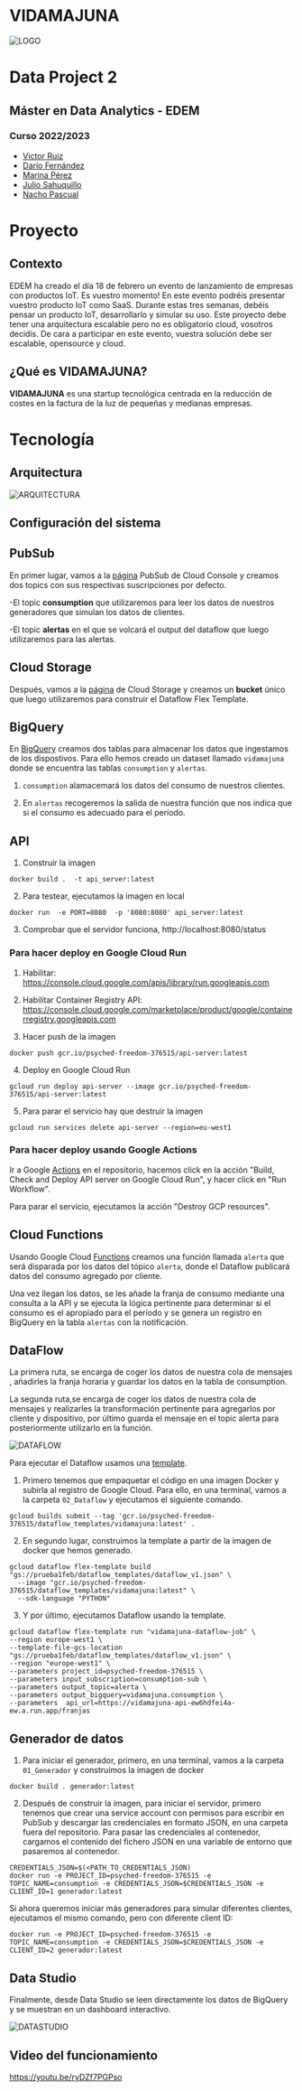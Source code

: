 # VIDAMAJUNA

![LOGO](./00_tmp/Imagenes/logo_vidamajuna.png)

# Data Project 2
## Máster en Data Analytics - EDEM
### Curso 2022/2023

- [Victor Ruiz](https://www.linkedin.com/in/vruizext/)
- [Darío Fernández](https://www.linkedin.com/in/dar%C3%ADo-fern%C3%A1ndez-fern%C3%A1ndez/)
- [Marina Pérez](https://www.linkedin.com/in/marinaperezbarber/)
- [Julio Sahuquillo](https://www.linkedin.com/in/juliosahuquillohuerta/)
- [Nacho Pascual](https://www.linkedin.com/in/nacho-pascual/)

# Proyecto
## Contexto
EDEM ha creado el día 18 de febrero un evento de lanzamiento de empresas con productos IoT. Es vuestro momento! 
En este evento podréis presentar vuestro producto IoT como SaaS. Durante estas tres semanas, debéis pensar un producto IoT, 
desarrollarlo y simular su uso. Este proyecto debe tener una arquitectura escalable pero no es obligatorio cloud, vosotros decidís. 
De cara a participar en este evento, vuestra solución debe ser escalable, opensource y cloud.

## ¿Qué es VIDAMAJUNA?

**VIDAMAJUNA** es una startup tecnológica centrada en la reducción de costes en la factura de la luz de pequeñas y medianas empresas.
 

# Tecnología
## Arquitectura

![ARQUITECTURA](./00_tmp/Imagenes/arquitectura.png)


## Configuración del sistema

## **PubSub**
En primer lugar, vamos a la [página](https://console.cloud.google.com/cloudpubsub) PubSub de Cloud Console y creamos 
dos topics con sus respectivas suscripciones por defecto. 

-El topic **consumption** que utilizaremos para leer los datos de nuestros generadores que simulan los datos de clientes.

-El topic **alertas** en el que se volcará el output del dataflow que luego utilizaremos para las alertas.

 ## **Cloud Storage**

Después, vamos a la [página](https://console.cloud.google.com/storage) de Cloud Storage y creamos un **bucket** único 
que luego utilizaremos para construir el Dataflow Flex Template.

 ## **BigQuery**

En [BigQuery](https://console.cloud.google.com/bigquery) creamos dos tablas para almacenar los datos que ingestamos de los 
dispostivos. Para ello hemos creado un dataset llamado `vidamajuna` donde se encuentra las tablas `consumption` y `alertas`.

1. `consumption` alamacemará los datos del consumo de nuestros clientes.

2. En `alertas` recogeremos la salida de nuestra función que nos indica que si el consumo es adecuado para el período.


## **API**

1. Construir la imagen

```shell
docker build .  -t api_server:latest
```

2. Para testear, ejecutamos la imagen en local 

```shell
docker run  -e PORT=8080  -p '8080:8080' api_server:latest 
```

3. Comprobar que el servidor funciona, http://localhost:8080/status

### Para hacer deploy en Google Cloud Run

1. Habilitar: https://console.cloud.google.com/apis/library/run.googleapis.com

2. Habilitar Container Registry API: https://console.cloud.google.com/marketplace/product/google/containerregistry.googleapis.com

3. Hacer push de la imagen 
```shell
docker push gcr.io/psyched-freedom-376515/api-server:latest
```
4. Deploy en Google Cloud Run
```shell
gcloud run deploy api-server --image gcr.io/psyched-freedom-376515/api-server:latest
```

5. Para parar el servicio hay que destruir la imagen
```shell
gcloud run services delete api-server --region=eu-west1
```

### Para hacer deploy usando Google Actions

Ir a Google [Actions](https://github.com/vruizext/DataProject_2/actions) en el repositorio, hacemos click en la acción 
"Build, Check and Deploy API server on Google Cloud Run", y hacer click en "Run Workflow".

Para parar el servicio, ejecutamos la acción "Destroy GCP resources".

## Cloud Functions

Usando Google Cloud [Functions](https://console.cloud.google.com/functions/list) creamos una función llamada `alerta` que será 
disparada por los datos del tópico `alerta`, donde el Dataflow publicará datos del consumo agregado por cliente. 

Una vez llegan los datos, se les añade la franja de consumo mediante una consulta a la API 
y se ejecuta la lógica pertinente para determinar si el consumo es el apropiado para el período y se genera un registro
en BigQuery en la tabla `alertas` con la notificación. 


## DataFlow

La primera ruta, se encarga de coger los datos de nuestra cola de mensajes , añadirles la franja horaria y guardar los datos en la tabla de consumption.

La segunda ruta,se encarga de coger los datos de nuestra cola de mensajes y realizarles la transformación pertinente para 
agregarlos por cliente y dispositivo, por último guarda el mensaje en el topic alerta para posteriormente utilizarlo en la función.

![DATAFLOW](./00_tmp/Imagenes/dataflow.jpeg)

Para ejecutar el Dataflow usamos una [template](https://cloud.google.com/dataflow/docs/guides/templates/using-flex-templates).

1. Primero tenemos que empaquetar el código en una imagen Docker y subirla al registro de Google Cloud. Para ello, en una terminal, vamos a la carpeta `02_Dataflow` y ejecutamos el siguiente comando.
```shell
gcloud builds submit --tag 'gcr.io/psyched-freedom-376515/dataflow_templates/vidamajuna:latest' .
```

2. En segundo lugar, construimos la template a partir de la imagen de docker que hemos generado.
```shell
gcloud dataflow flex-template build "gs://prueba1feb/dataflow_templates/dataflow_v1.json" \
  --image "gcr.io/psyched-freedom-376515/dataflow_templates/vidamajuna:latest" \
  --sdk-language "PYTHON"
```

3. Y por último, ejecutamos Dataflow usando la template.
```shell
gcloud dataflow flex-template run "vidamajuna-dataflow-job" \
--region europe-west1 \
--template-file-gcs-location "gs://prueba1feb/dataflow_templates/dataflow_v1.json" \
--region "europe-west1" \
--parameters project_id=psyched-freedom-376515 \
--parameters input_subscription=consumption-sub \
--parameters output_topic=alerta \
--parameters output_bigquery=vidamajuna.consumption \
--parameters  api_url=https://vidamajuna-api-ew6hdfei4a-ew.a.run.app/franjas
``` 


## Generador de datos

1. Para iniciar el generador, primero, en una terminal, vamos a la carpeta `01_Generador` y construimos la imagen de docker
```shell
docker build . generador:latest 
```

2. Después de construir la imagen, para iniciar el servidor, primero tenemos que crear una service account con permisos para
escribir en PubSub y descargar las credenciales en formato JSON, en una carpeta fuera del repositorio. Para pasar las credenciales
al contenedor, cargamos el contenido del fichero JSON en una variable de entorno que pasaremos al contenedor. 

```shell
CREDENTIALS_JSON=$(<PATH_TO_CREDENTIALS_JSON)
docker run -e PROJECT_ID=psyched-freedom-376515 -e TOPIC_NAME=consumption -e CREDENTIALS_JSON=$CREDENTIALS_JSON -e CLIENT_ID=1 generador:latest
```

Si ahora queremos iniciar más generadores para simular diferentes clientes, ejecutamos el mismo comando, pero con diferente client ID:
```shell
docker run -e PROJECT_ID=psyched-freedom-376515 -e TOPIC_NAME=consumption -e CREDENTIALS_JSON=$CREDENTIALS_JSON -e CLIENT_ID=2 generador:latest
```


 ## **Data Studio**

Finalmente, desde Data Studio se leen directamente los datos de BigQuery y se muestran en un dashboard interactivo.

![DATASTUDIO](./00_tmp/Imagenes/visualizacion.png)


 ## **Video del funcionamiento**
 
 https://youtu.be/ryDZf7PGPso
